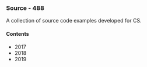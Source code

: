 ### Source - 488

A collection of source code examples developed for CS.

#### Contents
* 2017
* 2018
* 2019
